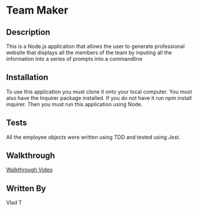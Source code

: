 # Team Maker 

## Description

This is a Node.js application that allows the user to generate professional website that displays all the members of the team by inputing all the information into a series of prompts into a commandline
## Installation

To use this application you must clone it onto your local computer. You must also have the Inquirer package installed. If you do not have it run npm install inquirer. Then you must run this application using Node.

## Tests

All the employee objects were written using TDD and tested using Jest.

## Walkthrough

[Walkthrough Video](https://www.youtube.com/watch?v=3bMtUr_uL5E&feature=youtu.be)

## Written By

Vlad T

